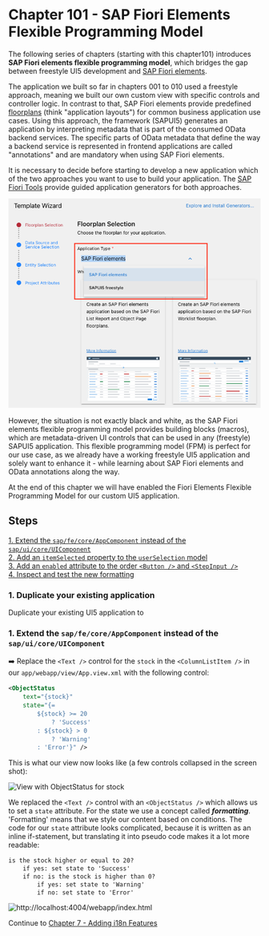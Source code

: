 # Chapter 101 - SAP Fiori Elements Flexible Programming Model

The following series of chapters (starting with this chapter101) introduces **SAP Fiori elements flexible programming model**, which bridges the gap between freestyle UI5 development and [SAP Fiori elements](https://ui5.sap.com/#/topic/03265b0408e2432c9571d6b3feb6b1fd).

The application we built so far in chapters 001 to 010 used a freestyle approach, meaning we built our own custom view with specific controls and controller logic. In contrast to that, SAP Fiori elements provide predefined [floorplans](https://ui5.sap.com/#/topic/797c3239b2a9491fa137e4998fd76aa7.html) (think "application layouts") for common business application use cases. Using this approach, the framework (SAPUI5) generates an application by interpreting metadata that is part of the consumed OData backend services. The specific parts of OData metadata that define the way a backend service is represented in frontend applications are called "annotations" and are mandatory when using SAP Fiori elements.

It is necessary to decide before starting to develop a new application which of the two approaches you want to use to build your application. The [SAP Fiori Tools](https://help.sap.com/docs/SAP_FIORI_tools/17d50220bcd848aa854c9c182d65b699/2d8b1cb11f6541e5ab16f05461c64201.html?locale=en-US) provide guided application generators for both approaches.

![SAP Fiori Tools Application Generator](fiori-tools.png)

However, the situation is not exactly black and white, as the SAP Fiori elements flexible programming model provides building blocks (macros), which are metadata-driven UI controls that can be used in any (freestyle) SAPUI5 application. This flexible programming model (FPM) is perfect for our use case, as we already have a working freestyle UI5 application and solely want to enhance it - while learning about SAP Fiori elements and OData annotations along the way. 

At the end of this chapter we will have enabled the Fiori Elements Flexible Programming Model for our custom UI5 application.

## Steps

[1. Extend the `sap/fe/core/AppComponent` instead of the `sap/ui/core/UIComponent`](#1-extend-the-sapfecoreappcomponent-instead-of-the-sapuicoreuicomponent)<br>
[2. Add an `itemSelected` property to the `userSelection` model](#2-add-an-itemselected-property-to-the-userselection-model)<br>
[3. Add an `enabled` attribute to the order `<Button />` and `<StepInput />`](#3-add-an-enabled-attribute-to-the-order-button--and-stepinput)<br>
[4. Inspect and test the new formatting](#4-inspect-and-test-the-new-formatting)<br>

### 1. Duplicate your existing application

Duplicate your existing UI5 application to

### 1. Extend the `sap/fe/core/AppComponent` instead of the `sap/ui/core/UIComponent`

➡️ Replace the `<Text />` control for the `stock` in the `<ColumnListItem />`  in our `app/webapp/view/App.view.xml` with the following control:

```xml
<ObjectStatus 
    text="{stock}"
    state="{=
        ${stock} >= 20
            ? 'Success'
        : ${stock} > 0
            ? 'Warning'
        : 'Error'}" />
```

This is what our view now looks like (a few controls collapsed in the screen shot):

![View with ObjectStatus for stock](/chapters/chapter06/chapter06-01.png)

We replaced the `<Text />` control with an `<ObjectStatus />` which allows us to set a `state` attribute. For the state we use a concept called ***formatting***. 'Formatting' means that we style our content based on conditions. The code for our `state` attribute looks complicated, because it is written as an inline if-statement, but translating it into pseudo code makes it a lot more readable:

```text
is the stock higher or equal to 20?
    if yes: set state to 'Success'
    if no: is the stock is higher than 0?
        if yes: set state to 'Warning'
        if no: set state to 'Error'
```

![http://localhost:4004/webapp/index.html](/chapters/chapter06/chapter06-result.png)

Continue to [Chapter 7 - Adding i18n Features](/chapters/chapter07)
